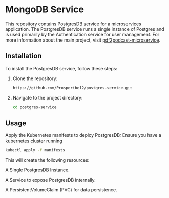 # MongoDB Service

This repository contains PostgresDB service for a microservices application. The PostgresDB service runs a single instance of Postgres and is used primarily by the Authentication service for user management. For more information about the main project, visit [pdf2podcast-microservice](https://github.com/Prosperibe12/pdf2podcast-microservice).

## Installation

To install the PostgresDB service, follow these steps:

1. Clone the repository:
    ```bash
    https://github.com/Prosperibe12/postgres-service.git
    ```
2. Navigate to the project directory:
    ```bash
    cd postgres-service
    ```

## Usage

Apply the Kubernetes manifests to deploy PostgresDB:
Ensure you have a kubernetes cluster running
```bash
kubectl apply -f manifests
```
This will create the following resources:

A Single PostgresDB Instance.

A Service to expose PostgresDB internally.

A PersistentVolumeClaim (PVC) for data persistence.